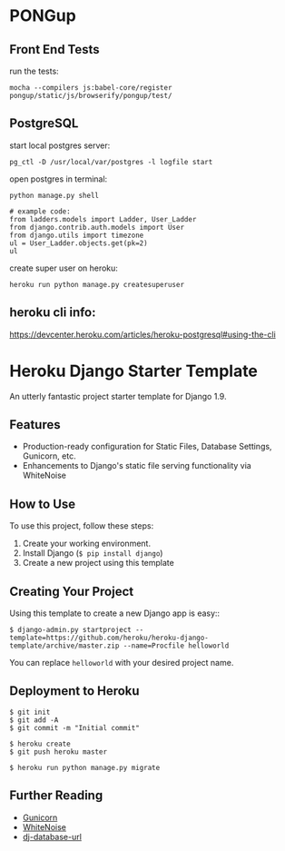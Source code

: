 # PONGup

## Front End Tests

run the tests:
```
mocha --compilers js:babel-core/register pongup/static/js/browserify/pongup/test/
```

## PostgreSQL

start local postgres server:

```
pg_ctl -D /usr/local/var/postgres -l logfile start
```

open postgres in terminal:

```
python manage.py shell

# example code:
from ladders.models import Ladder, User_Ladder
from django.contrib.auth.models import User
from django.utils import timezone
ul = User_Ladder.objects.get(pk=2)
ul
```

create super user on heroku:

```
heroku run python manage.py createsuperuser
```

## heroku cli info:

https://devcenter.heroku.com/articles/heroku-postgresql#using-the-cli


# Heroku Django Starter Template

An utterly fantastic project starter template for Django 1.9.

## Features

- Production-ready configuration for Static Files, Database Settings, Gunicorn, etc.
- Enhancements to Django's static file serving functionality via WhiteNoise

## How to Use

To use this project, follow these steps:

1. Create your working environment.
2. Install Django (`$ pip install django`)
3. Create a new project using this template

## Creating Your Project

Using this template to create a new Django app is easy::

    $ django-admin.py startproject --template=https://github.com/heroku/heroku-django-template/archive/master.zip --name=Procfile helloworld

You can replace ``helloworld`` with your desired project name.

## Deployment to Heroku

    $ git init
    $ git add -A
    $ git commit -m "Initial commit"

    $ heroku create
    $ git push heroku master

    $ heroku run python manage.py migrate

## Further Reading

- [Gunicorn](https://warehouse.python.org/project/gunicorn/)
- [WhiteNoise](https://warehouse.python.org/project/whitenoise/)
- [dj-database-url](https://warehouse.python.org/project/dj-database-url/)
